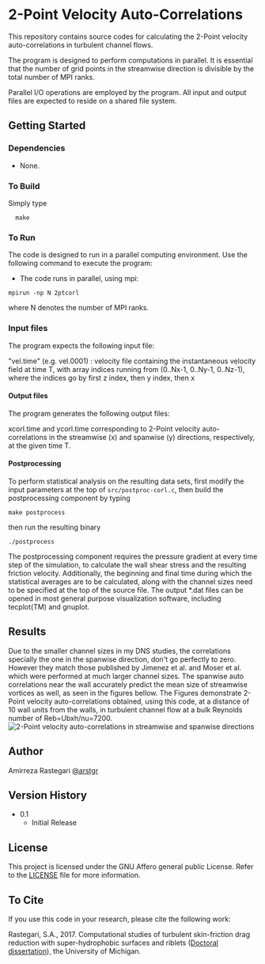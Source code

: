 # 2-Point Velocity Auto-Correlations
This repository contains source codes for calculating the 2-Point velocity auto-correlations in turbulent channel flows. 

The program is designed to perform computations in parallel. It is essential that the number of grid points in the streamwise direction is divisible by the total number of MPI ranks.

Parallel I/O operations are employed by the program. All input and output files are expected to reside on a shared file system.

## Getting Started

### Dependencies

* None.

### To Build
  Simply type
```
  make 
```

### To Run
The code is designed to run in a parallel computing environment. Use the following command to execute the program:

* The code runs in parallel, using mpi:
```
mpirun -np N 2ptcorl
```
where N denotes the number of MPI ranks.

### Input files
The program expects the following input file:

"vel.time" (e.g. vel.0001) : velocity file containing the instantaneous velocity field at time T, with array indices running from (0..Nx-1, 0..Ny-1, 0..Nz-1), where the indices go by first z index, then y index, then x 

#### Output files
The program generates the following output files:

xcorl.time and ycorl.time corresponding to 2-Point velocity auto-correlations in the streamwise (x) and spanwise (y) directions, respectively, at the given time T.

#### Postprocessing

To perform statistical analysis on the resulting data sets, first modify the input parameters at the top of `src/postproc-corl.c`, then build the postprocessing component by typing
```
make postprocess
```
then run the resulting binary 
```
./postprocess
```

The postprocessing component requires the pressure gradient at every time step of the simulation, to calculate the wall shear stress and the resulting friction velocity. Additionally, the beginning and final time during which the statistical averages are to be calculated, along with the channel sizes need to be specified at the top of the source file. The output *.dat files can be opened in most general purpose visualization software, including tecplot(TM) and gnuplot. 

## Results

Due to the smaller channel sizes in my DNS studies, the correlations specially the one in the spanwise direction, don't go perfectly to zero. However they match those published by Jimenez et al. and Moser et al. which were performed at much larger channel sizes. The spanwise auto correlations near the wall accurately predict the mean size of streamwise vortices as well, as seen in the figures bellow. The Figures demonstrate 2-Point velocity auto-correlations obtained, using this code, at a distance of 10 wall units from the walls, in turbulent channel flow at a bulk Reynolds number of Reb=Ubxh/nu=7200. 
![2-Point velocity auto-correlations in streamwise and spanwise directions](figs/2pt-corrls.png)


## Author

Amirreza Rastegari [@arstgr](https://github.com/arstgr)

## Version History

* 0.1
    * Initial Release

## License

This project is licensed under the GNU Affero general public License. Refer to the [LICENSE](LICENSE) file for more information.


## To Cite

If you use this code in your research, please cite the following work:

Rastegari, S.A., 2017. Computational studies of turbulent skin-friction drag reduction with super-hydrophobic surfaces and riblets ([Doctoral dissertation](https://deepblue.lib.umich.edu/handle/2027.42/136986)), the University of Michigan.